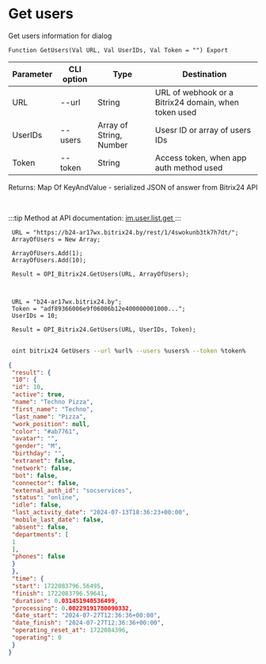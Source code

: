 ﻿---
sidebar_position: 4
---

# Get users
 Get users information for dialog



`Function GetUsers(Val URL, Val UserIDs, Val Token = "") Export`

 | Parameter | CLI option | Type | Destination |
 |-|-|-|-|
 | URL | --url | String | URL of webhook or a Bitrix24 domain, when token used |
 | UserIDs | --users | Array of String, Number | Usesr ID or array of users IDs |
 | Token | --token | String | Access token, when app auth method used |

 
 Returns: Map Of KeyAndValue - serialized JSON of answer from Bitrix24 API

<br/>

:::tip
Method at API documentation: [im.user.list.get ](https://dev.1c-bitrix.ru/learning/course/index.php?COURSE_ID=93&LESSON_ID=11493)
:::
<br/>


```bsl title="Code example"
 URL = "https://b24-ar17wx.bitrix24.by/rest/1/4swokunb3tk7h7dt/";
 ArrayOfUsers = New Array;
 
 ArrayOfUsers.Add(1);
 ArrayOfUsers.Add(10);
 
 Result = OPI_Bitrix24.GetUsers(URL, ArrayOfUsers);
 
 
 
 URL = "b24-ar17wx.bitrix24.by";
 Token = "adf89366006e9f06006b12e400000001000...";
 UserIDs = 10;
 
 Result = OPI_Bitrix24.GetUsers(URL, UserIDs, Token);
```
	


```sh title="CLI command example"
 
 oint bitrix24 GetUsers --url %url% --users %users% --token %token%

```

```json title="Result"
{
 "result": {
 "10": {
 "id": 10,
 "active": true,
 "name": "Techno Pizza",
 "first_name": "Techno",
 "last_name": "Pizza",
 "work_position": null,
 "color": "#ab7761",
 "avatar": "",
 "gender": "M",
 "birthday": "",
 "extranet": false,
 "network": false,
 "bot": false,
 "connector": false,
 "external_auth_id": "socservices",
 "status": "online",
 "idle": false,
 "last_activity_date": "2024-07-13T18:36:23+00:00",
 "mobile_last_date": false,
 "absent": false,
 "departments": [
 1
 ],
 "phones": false
 }
 },
 "time": {
 "start": 1722083796.56495,
 "finish": 1722083796.59641,
 "duration": 0.031451940536499,
 "processing": 0.00229191780090332,
 "date_start": "2024-07-27T12:36:36+00:00",
 "date_finish": "2024-07-27T12:36:36+00:00",
 "operating_reset_at": 1722084396,
 "operating": 0
 }
}
```
